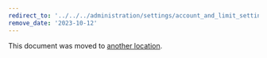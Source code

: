 ```yaml
---
redirect_to: '../../../administration/settings/account_and_limit_settings.md'
remove_date: '2023-10-12'
---
```


This document was moved to [another location](../../../administration/settings/account_and_limit_settings.md).

<!-- This redirect file can be deleted after <2023-10-12>. -->
<!-- Redirects that point to other docs in the same project expire in three months. -->
<!-- Redirects that point to docs in a different project or site (for example, link is not relative and starts with `https:`) expire in one year. -->
<!-- Before deletion, see: https://docs.gitlab.com/ee/development/documentation/redirects.html -->
